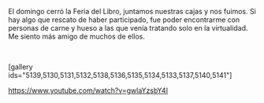 <html><body><p>El domingo cerró la Feria del Libro, juntamos nuestras cajas y nos fuimos. Si hay algo que rescato de haber participado, fue poder encontrarme con personas de carne y hueso a las que venía tratando solo en la virtualidad. Me siento más amigo de muchos de ellos.



 



[gallery ids="5139,5130,5131,5132,5138,5136,5135,5134,5133,5137,5140,5141"]



https://www.youtube.com/watch?v=gwlaYzsbY4I</p></body></html>